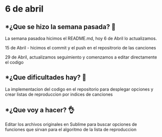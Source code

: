 # 6 de abril
## *¿Que se hizo la semana pasada? 👊

La semana pasadoa hicimos el README.md, hoy 6 de Abril lo actualizamos. 

15 de Abril - hicimos el commit y el push en el repositrorio de las canciones

29 de Abril, actualizamos seguimiento y comenzamos a editar directamente el codigo 

## *¿Que dificultades hay? 🤔

La implementacion del codigo en el repositorio para desplegar opciones y crear listas de reproduccion por indices de canciones

## *¿Que voy a hacer? 👌

Editar los archivos originales en Sublime para buscar opciones de funciones que sirvan para el algoritmo de la lista de reproduccion
